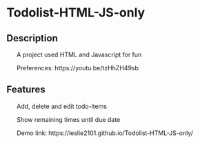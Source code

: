 # Todolist-HTML-JS-only

<h2> Description </h2>
<ol> A project used HTML and Javascript for fun</ol>
<ol> Preferences: https://youtu.be/tzHhZH49sb </ol>

<h2> Features </h2>
<ol> Add, delete and edit todo-items </ol>
<ol> Show remaining times until due date </ol>
<ol> Demo link: https://leslie2101.github.io/Todolist-HTML-JS-only/ </ol>


